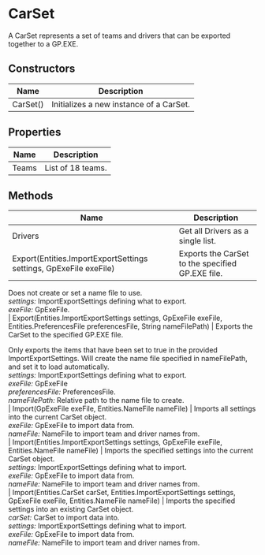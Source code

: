 # CarSet

A CarSet represents a set of teams and drivers that can be exported together to a GP.EXE.



## Constructors

| Name            | Description        |
|-----------------|--------------------|
| CarSet() |  Initializes a new instance of a CarSet. 


## Properties

| Name            | Description        |
|-----------------|--------------------|
| Teams   |  List of 18 teams. 


## Methods

| Name            | Description        |
|-----------------|--------------------|
| Drivers   |  Get all Drivers as a single list. 
| Export(Entities.ImportExportSettings settings, GpExeFile exeFile)   |  Exports the CarSet to the specified GP.EXE file.
            
Does not create or set a name file to use.<br />*settings:* ImportExportSettings defining what to export.<br />*exeFile:* GpExeFile.<br /> 
| Export(Entities.ImportExportSettings settings, GpExeFile exeFile, Entities.PreferencesFile preferencesFile, String nameFilePath)   |  Exports the CarSet to the specified GP.EXE file.
            
Only exports the items that have been set to true in the provided ImportExportSettings.
Will create the name file specified in nameFilePath, and set it to load automatically.<br />*settings:* ImportExportSettings defining what to export.<br />*exeFile:* GpExeFile<br />*preferencesFile:* PreferencesFile.<br />*nameFilePath:* Relative path to the name file to create.<br /> 
| Import(GpExeFile exeFile, Entities.NameFile nameFile)   |  Imports all settings into the current CarSet object.<br />*exeFile:* GpExeFile to import data from.<br />*nameFile:* NameFile to import team and driver names from.<br /> 
| Import(Entities.ImportExportSettings settings, GpExeFile exeFile, Entities.NameFile nameFile)   |  Imports the specified settings into the current CarSet object.<br />*settings:* ImportExportSettings defining what to import.<br />*exeFile:* GpExeFile to import data from.<br />*nameFile:* NameFile to import team and driver names from.<br /> 
| Import(Entities.CarSet carSet, Entities.ImportExportSettings settings, GpExeFile exeFile, Entities.NameFile nameFile)   |  Imports the specified settings into an existing CarSet object.<br />*carSet:* CarSet to import data into.<br />*settings:* ImportExportSettings defining what to import.<br />*exeFile:* GpExeFile to import data from.<br />*nameFile:* NameFile to import team and driver names from.<br /> 


